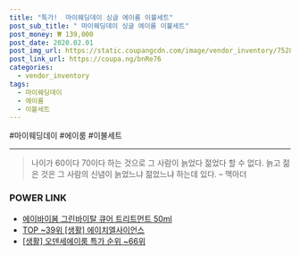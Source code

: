 ```yaml
--- 
title: "특가!  마이웨딩데이 싱글 에이룸 이불세트" 
post_sub_title: " 마이웨딩데이 싱글 에이룸 이불세트" 
post_money: ₩ 139,000 
post_date: 2020.02.01 
post_img_url: https://static.coupangcdn.com/image/vendor_inventory/7528/bfce046bb71b0944c8c3cf48a8fdaca9087f81573d434c10f89338b74a80.jpg 
post_link_url: https://coupa.ng/bnRe76 
categories: 
  - vendor_inventory 
tags: 
  - 마이웨딩데이 
  - 에이룸 
  - 이불세트 
--- 
```

  #마이웨딩데이 #에이룸 #이불세트 
<hr> 

> 나이가 60이다 70이다 하는 것으로 그 사람이 늙었다 젊었다 할 수 없다. 늙고 젊은 것은 그 사람의 신념이 늙었느냐 젊었느냐 하는데 있다. – 맥아더 


### POWER LINK

* <a href="https://blog.naver.com/santokki14/221784134241" target="_blank">에이바이봄 그린바이탈 큐어 트리트먼트 50ml</a>
* <a href="https://blog.naver.com/fasyy4321/221781265326" target="_blank"> TOP ~39위 [생활] 에이치엘사이언스</a>
* <a href="https://blog.naver.com/sakai111/221783243692" target="_blank"> [생활] 오덴세에이룸 특가 순위 ~66위</a>
